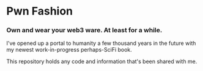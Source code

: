 # Pwn Fashion

### Own and wear your web3 ware. At least for a while.

I've opened up a portal to humanity a few thousand years in the future with my newest work-in-progress perhaps-SciFi book.

This repository holds any code and information that's been shared with me.
